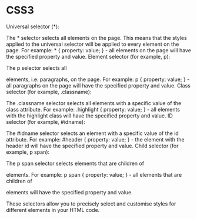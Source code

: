# CSS3

Universal selector (*):

The * selector selects all elements on the page. This means that the styles applied to the universal selector will be applied to every element on the page.
For example: * { property: value; } - all elements on the page will have the specified property and value.
Element selector (for example, p):

The p selector selects all <p> elements, i.e. paragraphs, on the page.
For example: p { property: value; } - all paragraphs on the page will have the specified property and value.
Class selector (for example, .classname):

The .classname selector selects all elements with a specific value of the class attribute.
For example: .highlight { property: value; } - all elements with the highlight class will have the specified property and value.
ID selector (for example, #idname):

The #idname selector selects an element with a specific value of the id attribute.
For example: #header { property: value; } - the element with the header id will have the specified property and value.
Child selector (for example, p span):

The p span selector selects <span> elements that are children of <p> elements.
For example: p span { property: value; } - all <span> elements that are children of <p> elements will have the specified property and value.

These selectors allow you to precisely select and customise styles for different elements in your HTML code.
